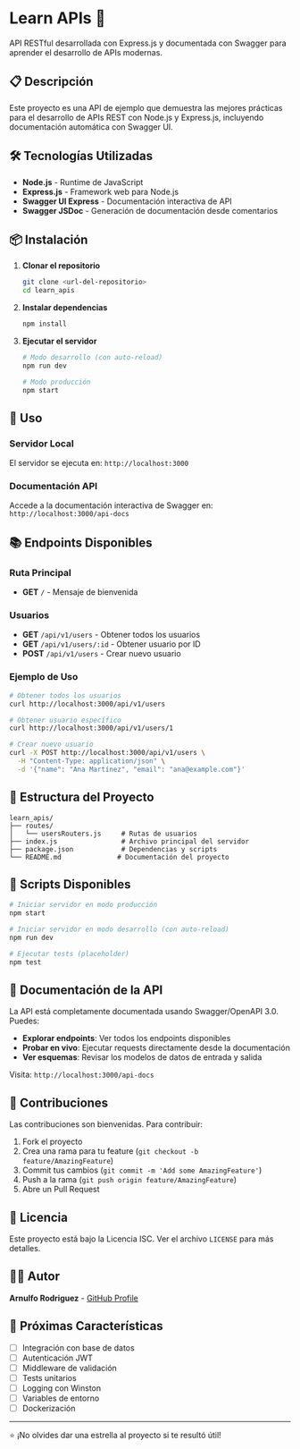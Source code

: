 # Learn APIs 🚀

API RESTful desarrollada con Express.js y documentada con Swagger para aprender el desarrollo de APIs modernas.

## 📋 Descripción

Este proyecto es una API de ejemplo que demuestra las mejores prácticas para el desarrollo de APIs REST con Node.js y Express.js, incluyendo documentación automática con Swagger UI.

## 🛠️ Tecnologías Utilizadas

- **Node.js** - Runtime de JavaScript
- **Express.js** - Framework web para Node.js
- **Swagger UI Express** - Documentación interactiva de API
- **Swagger JSDoc** - Generación de documentación desde comentarios

## 📦 Instalación

1. **Clonar el repositorio**
   ```bash
   git clone <url-del-repositorio>
   cd learn_apis
   ```

2. **Instalar dependencias**
   ```bash
   npm install
   ```

3. **Ejecutar el servidor**
   ```bash
   # Modo desarrollo (con auto-reload)
   npm run dev
   
   # Modo producción
   npm start
   ```

## 🚀 Uso

### Servidor Local
El servidor se ejecuta en: `http://localhost:3000`

### Documentación API
Accede a la documentación interactiva de Swagger en: `http://localhost:3000/api-docs`

## 📚 Endpoints Disponibles

### Ruta Principal
- **GET** `/` - Mensaje de bienvenida

### Usuarios
- **GET** `/api/v1/users` - Obtener todos los usuarios
- **GET** `/api/v1/users/:id` - Obtener usuario por ID
- **POST** `/api/v1/users` - Crear nuevo usuario

### Ejemplo de Uso

```bash
# Obtener todos los usuarios
curl http://localhost:3000/api/v1/users

# Obtener usuario específico
curl http://localhost:3000/api/v1/users/1

# Crear nuevo usuario
curl -X POST http://localhost:3000/api/v1/users \
  -H "Content-Type: application/json" \
  -d '{"name": "Ana Martínez", "email": "ana@example.com"}'
```

## 📁 Estructura del Proyecto

```
learn_apis/
├── routes/
│   └── usersRouters.js     # Rutas de usuarios
├── index.js                # Archivo principal del servidor
├── package.json            # Dependencias y scripts
└── README.md              # Documentación del proyecto
```

## 🔧 Scripts Disponibles

```bash
# Iniciar servidor en modo producción
npm start

# Iniciar servidor en modo desarrollo (con auto-reload)
npm run dev

# Ejecutar tests (placeholder)
npm test
```

## 📖 Documentación de la API

La API está completamente documentada usando Swagger/OpenAPI 3.0. Puedes:

- **Explorar endpoints**: Ver todos los endpoints disponibles
- **Probar en vivo**: Ejecutar requests directamente desde la documentación
- **Ver esquemas**: Revisar los modelos de datos de entrada y salida

Visita: `http://localhost:3000/api-docs`

## 🤝 Contribuciones

Las contribuciones son bienvenidas. Para contribuir:

1. Fork el proyecto
2. Crea una rama para tu feature (`git checkout -b feature/AmazingFeature`)
3. Commit tus cambios (`git commit -m 'Add some AmazingFeature'`)
4. Push a la rama (`git push origin feature/AmazingFeature`)
5. Abre un Pull Request

## 📄 Licencia

Este proyecto está bajo la Licencia ISC. Ver el archivo `LICENSE` para más detalles.

## 👨‍💻 Autor

**Arnulfo Rodriguez** - [GitHub Profile](https://github.com/tu-usuario)

## 🚧 Próximas Características

- [ ] Integración con base de datos
- [ ] Autenticación JWT
- [ ] Middleware de validación
- [ ] Tests unitarios
- [ ] Logging con Winston
- [ ] Variables de entorno
- [ ] Dockerización

---

⭐ ¡No olvides dar una estrella al proyecto si te resultó útil!
